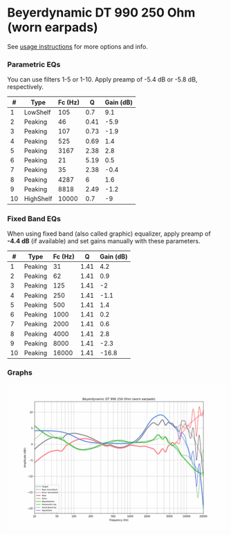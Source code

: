 # Beyerdynamic DT 990 250 Ohm (worn earpads)
See [usage instructions](https://github.com/jaakkopasanen/AutoEq#usage) for more options and info.

### Parametric EQs
You can use filters 1-5 or 1-10. Apply preamp of -5.4 dB or -5.8 dB, respectively.

|   # | Type      |   Fc (Hz) |    Q |   Gain (dB) |
|-----|-----------|-----------|------|-------------|
|   1 | LowShelf  |       105 | 0.7  |         9.1 |
|   2 | Peaking   |        46 | 0.41 |        -5.9 |
|   3 | Peaking   |       107 | 0.73 |        -1.9 |
|   4 | Peaking   |       525 | 0.69 |         1.4 |
|   5 | Peaking   |      3167 | 2.38 |         2.8 |
|   6 | Peaking   |        21 | 5.19 |         0.5 |
|   7 | Peaking   |        35 | 2.38 |        -0.4 |
|   8 | Peaking   |      4287 | 6    |         1.6 |
|   9 | Peaking   |      8818 | 2.49 |        -1.2 |
|  10 | HighShelf |     10000 | 0.7  |        -9   |

### Fixed Band EQs
When using fixed band (also called graphic) equalizer, apply preamp of **-4.4 dB** (if available) and set gains manually with these parameters.

|   # | Type    |   Fc (Hz) |    Q |   Gain (dB) |
|-----|---------|-----------|------|-------------|
|   1 | Peaking |        31 | 1.41 |         4.2 |
|   2 | Peaking |        62 | 1.41 |         0.9 |
|   3 | Peaking |       125 | 1.41 |        -2   |
|   4 | Peaking |       250 | 1.41 |        -1.1 |
|   5 | Peaking |       500 | 1.41 |         1.4 |
|   6 | Peaking |      1000 | 1.41 |         0.2 |
|   7 | Peaking |      2000 | 1.41 |         0.6 |
|   8 | Peaking |      4000 | 1.41 |         2.8 |
|   9 | Peaking |      8000 | 1.41 |        -2.3 |
|  10 | Peaking |     16000 | 1.41 |       -16.8 |

### Graphs
![](./Beyerdynamic%20DT%20990%20250%20Ohm%20(worn%20earpads).png)
